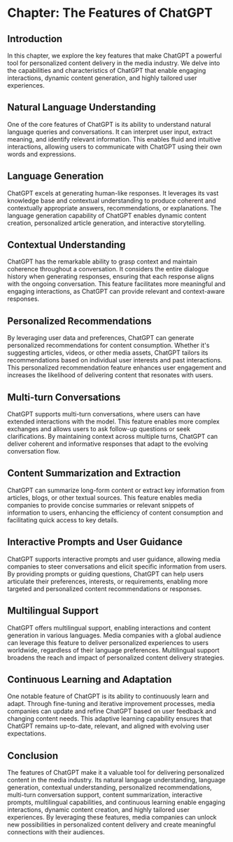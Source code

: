 Chapter: The Features of ChatGPT
================================

Introduction
------------

In this chapter, we explore the key features that make ChatGPT a powerful tool for personalized content delivery in the media industry. We delve into the capabilities and characteristics of ChatGPT that enable engaging interactions, dynamic content generation, and highly tailored user experiences.

Natural Language Understanding
------------------------------

One of the core features of ChatGPT is its ability to understand natural language queries and conversations. It can interpret user input, extract meaning, and identify relevant information. This enables fluid and intuitive interactions, allowing users to communicate with ChatGPT using their own words and expressions.

Language Generation
-------------------

ChatGPT excels at generating human-like responses. It leverages its vast knowledge base and contextual understanding to produce coherent and contextually appropriate answers, recommendations, or explanations. The language generation capability of ChatGPT enables dynamic content creation, personalized article generation, and interactive storytelling.

Contextual Understanding
------------------------

ChatGPT has the remarkable ability to grasp context and maintain coherence throughout a conversation. It considers the entire dialogue history when generating responses, ensuring that each response aligns with the ongoing conversation. This feature facilitates more meaningful and engaging interactions, as ChatGPT can provide relevant and context-aware responses.

Personalized Recommendations
----------------------------

By leveraging user data and preferences, ChatGPT can generate personalized recommendations for content consumption. Whether it's suggesting articles, videos, or other media assets, ChatGPT tailors its recommendations based on individual user interests and past interactions. This personalized recommendation feature enhances user engagement and increases the likelihood of delivering content that resonates with users.

Multi-turn Conversations
------------------------

ChatGPT supports multi-turn conversations, where users can have extended interactions with the model. This feature enables more complex exchanges and allows users to ask follow-up questions or seek clarifications. By maintaining context across multiple turns, ChatGPT can deliver coherent and informative responses that adapt to the evolving conversation flow.

Content Summarization and Extraction
------------------------------------

ChatGPT can summarize long-form content or extract key information from articles, blogs, or other textual sources. This feature enables media companies to provide concise summaries or relevant snippets of information to users, enhancing the efficiency of content consumption and facilitating quick access to key details.

Interactive Prompts and User Guidance
-------------------------------------

ChatGPT supports interactive prompts and user guidance, allowing media companies to steer conversations and elicit specific information from users. By providing prompts or guiding questions, ChatGPT can help users articulate their preferences, interests, or requirements, enabling more targeted and personalized content recommendations or responses.

Multilingual Support
--------------------

ChatGPT offers multilingual support, enabling interactions and content generation in various languages. Media companies with a global audience can leverage this feature to deliver personalized experiences to users worldwide, regardless of their language preferences. Multilingual support broadens the reach and impact of personalized content delivery strategies.

Continuous Learning and Adaptation
----------------------------------

One notable feature of ChatGPT is its ability to continuously learn and adapt. Through fine-tuning and iterative improvement processes, media companies can update and refine ChatGPT based on user feedback and changing content needs. This adaptive learning capability ensures that ChatGPT remains up-to-date, relevant, and aligned with evolving user expectations.

Conclusion
----------

The features of ChatGPT make it a valuable tool for delivering personalized content in the media industry. Its natural language understanding, language generation, contextual understanding, personalized recommendations, multi-turn conversation support, content summarization, interactive prompts, multilingual capabilities, and continuous learning enable engaging interactions, dynamic content creation, and highly tailored user experiences. By leveraging these features, media companies can unlock new possibilities in personalized content delivery and create meaningful connections with their audiences.
